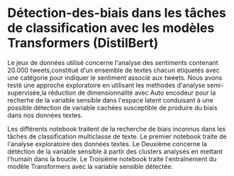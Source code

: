 # Détection-des-biais dans les tâches de classification avec les modèles Transformers (DistilBert)

Le jeux de données utilisé concerne l'analyse des sentiments contenant 20.000 tweets,constitué d’un ensemble de textes chacun étiquetés avec une catégorie pour indiquer le sentiment associé aux tweets. 
Nous avons testé une approche exploratoire en utilisant les méthodes d'analyse semi-supervisée,la réduction de dimensionnalité avec Auto encodeur pour la recherhe de la variable sensible dans l'espace latent conduisant à une possible détection de variable cachées susceptible de produire du biais dans nos données textes.

Les différents notebook traitent de la recherche de biais inconnus dans les tâches de classification multiclasse de texte.
Le premier notebook traite de l'analyse exploratoire des données textes.
Le Deuxième concerne la détéction de la variable sensible à partir des clusters analysés en mettant l'humain dans la boucle.
Le Troisième notebook traite l'entraînement du modèle Transformers avec la variable sensible détectée.
